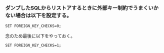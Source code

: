 ### ダンプしたSQLからリストアするときに外部キー制約でうまくいかない場合は以下を設定する。

```
SET FOREIGN_KEY_CHECKS=0;
```

念のため最後に以下をやっておく。

```
SET FOREIGN_KEY_CHECKS=1;
```
